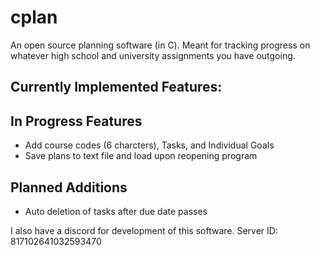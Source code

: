 # cplan
An open source planning software (in C). Meant for tracking progress on whatever high school and university assignments you have outgoing.

## Currently Implemented Features:


## In Progress Features
- Add course codes (6 charcters), Tasks, and Individual Goals
- Save plans to text file and load upon reopening program

## Planned Additions
- Auto deletion of tasks after due date passes


I also have a discord for development of this software.
Server ID: 817102641032593470
